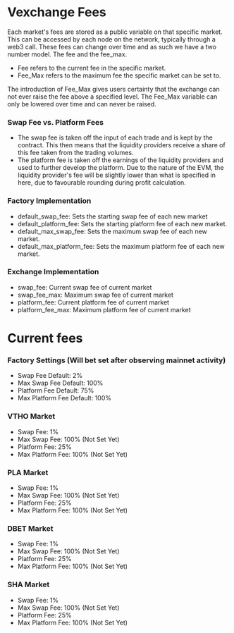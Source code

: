 # Vexchange Fees
Each market's fees are stored as a public variable on that specific market. This can be accessed by each node on the network, typically through a web3 call. These fees can change over time and as such we have a two number model. The fee and the fee_max.

* Fee refers to the current fee in the specific market.
* Fee_Max refers to the maximum fee the specific market can be set to.

The introduction of Fee_Max gives users certainty that the exchange can not ever raise the fee above a specified level. The Fee_Max variable can only be lowered over time and can never be raised.

### Swap Fee vs. Platform Fees
* The swap fee is taken off the input of each trade and is kept by the contract. This then means that the liquidity providers receive a share of this fee taken from the trading volumes.
* The platform fee is taken off the earnings of the liquidity providers and used to further develop the platform. Due to the nature of the EVM, the liquidity provider's fee will be slightly lower than what is specified in here, due to favourable rounding during profit calculation.

### Factory Implementation
* default_swap_fee: Sets the starting swap fee of each new market
* default_platform_fee: Sets the starting platform fee of each new market.
* default_max_swap_fee: Sets the maximum swap fee of each new market.
* default_max_platform_fee: Sets the maximum platform fee of each new market.

### Exchange Implementation
* swap_fee: Current swap fee of current market
* swap_fee_max: Maximum swap fee of current market
* platform_fee: Current platform fee of current market
* platform_fee_max: Maximum platform fee of current market

# Current fees

### Factory Settings (Will bet set after observing mainnet activity)
* Swap Fee Default: 2%
* Max Swap Fee Default: 100%
* Platform Fee Default: 75%
* Max Platform Fee Default: 100%

### VTHO Market
* Swap Fee: 1%
* Max Swap Fee: 100% (Not Set Yet)
* Platform Fee: 25%
* Max Platform Fee: 100% (Not Set Yet)

### PLA Market
* Swap Fee: 1%
* Max Swap Fee: 100% (Not Set Yet)
* Platform Fee: 25%
* Max Platform Fee: 100% (Not Set Yet)

### DBET Market
* Swap Fee: 1%
* Max Swap Fee: 100% (Not Set Yet)
* Platform Fee: 25%
* Max Platform Fee: 100% (Not Set Yet)

### SHA Market
* Swap Fee: 1%
* Max Swap Fee: 100% (Not Set Yet)
* Platform Fee: 25%
* Max Platform Fee: 100% (Not Set Yet)